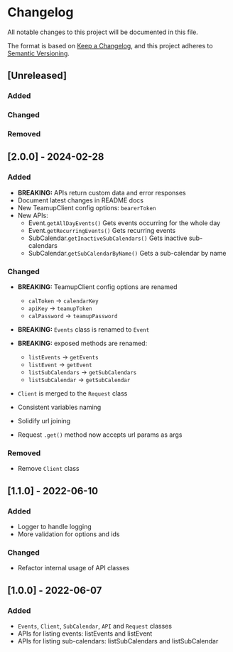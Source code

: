 # Changelog

All notable changes to this project will be documented in this file.

The format is based on [Keep a Changelog](https://keepachangelog.com/en/1.1.0/),
and this project adheres to [Semantic Versioning](https://semver.org/spec/v2.0.0.html).

## [Unreleased]

### Added

### Changed

### Removed

## [2.0.0] - 2024-02-28

### Added

- **BREAKING:** APIs return custom data and error responses
- Document latest changes in README docs
- New TeamupClient config options: `bearerToken`
- New APIs:
  - Event.`getAllDayEvents()` Gets events occurring for the whole day
  - Event.`getRecurringEvents()` Gets recurring events
  - SubCalendar.`getInactiveSubCalendars()` Gets inactive sub-calendars
  - SubCalendar.`getSubCalendarByName()` Gets a sub-calendar by name

### Changed

- **BREAKING:** TeamupClient config options are renamed

  - `calToken` -> `calendarKey`
  - `apiKey` -> `teamupToken`
  - `calPassword` -> `teamupPassword`

- **BREAKING:** `Events` class is renamed to `Event`
- **BREAKING:** exposed methods are renamed:
  - `listEvents` -> `getEvents`
  - `listEvent` -> `getEvent`
  - `listSubCalendars` -> `getSubCalendars`
  - `listSubCalendar` -> `getSubCalendar`
- `Client` is merged to the `Request` class
- Consistent variables naming
- Solidify url joining
- Request `.get()` method now accepts url params as args

### Removed

- Remove `Client` class

## [1.1.0] - 2022-06-10

### Added

- Logger to handle logging
- More validation for options and ids

### Changed

- Refactor internal usage of API classes

## [1.0.0] - 2022-06-07

### Added

- `Events`, `Client`, `SubCalendar`, `API` and `Request` classes
- APIs for listing events: listEvents and listEvent
- APIs for listing sub-calendars: listSubCalendars and listSubCalendar
